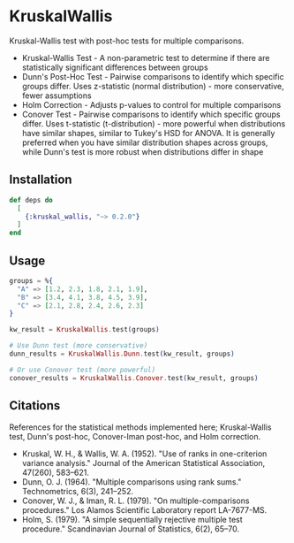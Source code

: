 # KruskalWallis

Kruskal-Wallis test with post-hoc tests for multiple comparisons.

* Kruskal-Wallis Test - A non-parametric test to determine if there are statistically significant differences between groups
* Dunn's Post-Hoc Test - Pairwise comparisons to identify which specific groups differ. Uses z-statistic (normal distribution) - more conservative, fewer assumptions
* Holm Correction - Adjusts p-values to control for multiple comparisons
* Conover Test - Pairwise comparisons to identify which specific groups differ. Uses t-statistic (t-distribution) - more powerful when distributions have similar shapes, similar to Tukey's HSD for ANOVA. It is generally preferred when you have similar distribution shapes across groups, while Dunn's test is more robust when distributions differ in shape

## Installation

```elixir
def deps do
  [
    {:kruskal_wallis, "~> 0.2.0"}
  ]
end
```

## Usage

```elixir
groups = %{
  "A" => [1.2, 2.3, 1.8, 2.1, 1.9],
  "B" => [3.4, 4.1, 3.8, 4.5, 3.9],
  "C" => [2.1, 2.8, 2.4, 2.6, 2.3]
}

kw_result = KruskalWallis.test(groups)

# Use Dunn test (more conservative)
dunn_results = KruskalWallis.Dunn.test(kw_result, groups)

# Or use Conover test (more powerful)
conover_results = KruskalWallis.Conover.test(kw_result, groups)
```

## Citations

References for the statistical methods implemented here; Kruskal-Wallis test, Dunn's post-hoc, Conover-Iman post-hoc, and Holm correction.

- Kruskal, W. H., & Wallis, W. A. (1952). "Use of ranks in one-criterion variance analysis." Journal of the American Statistical Association, 47(260), 583–621.
- Dunn, O. J. (1964). "Multiple comparisons using rank sums." Technometrics, 6(3), 241–252.
- Conover, W. J., & Iman, R. L. (1979). "On multiple-comparisons procedures." Los Alamos Scientific Laboratory report LA-7677-MS.
- Holm, S. (1979). "A simple sequentially rejective multiple test procedure." Scandinavian Journal of Statistics, 6(2), 65–70.
